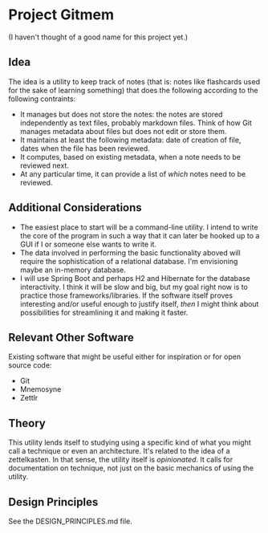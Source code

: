 # Project Gitmem

(I haven't thought of a good name for this project yet.)

## Idea

The idea is a utility to keep track of notes (that is: notes like flashcards used for the sake of learning something) that does the following according to the following contraints:
* It  manages but does not store the notes: the notes are stored independently as text files, probably markdown files. Think of how Git manages metadata about files but does not edit or store them.
* It maintains at least the following metadata: date of creation of file, dates when the file has been reviewed.
* It computes, based on existing metadata, when a note needs to be reviewed next.
* At any particular time, it can provide a list of *which* notes need to be reviewed.

## Additional Considerations

* The easiest place to start will be a command-line utility. I intend to write the core of the program in such a way that it can later be hooked up to a GUI if I or someone else wants to write it.
* The data involved in performing the basic functionality aboved will require the sophistication of a relational database. I'm envisioning maybe an in-memory database.
* I will use Spring Boot and perhaps H2 and Hibernate for the database interactivity. I think it will be slow and big, but my goal right now is to practice those frameworks/libraries. If the software itself proves interesting and/or useful enough to justify itself, *then* I might think about possibilities for streamlining it and making it faster.

## Relevant Other Software

Existing software that might be useful either for inspiration or for open source code:
* Git
* Mnemosyne
* Zettlr

## Theory

This utility lends itself to studying using a specific kind of what you might call a technique or even an architecture. It's related to the idea of a zettelkasten. In that sense, the utility itself is _opinionated_. It calls for documentation on technique, not just on the basic mechanics of using the utility.

## Design Principles
See the DESIGN_PRINCIPLES.md file.
